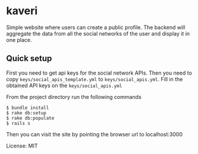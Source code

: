 kaveri
======

Simple website where users can create a public profile.
The backend will aggregate the data from all the social
networks of the user and display it in one place.

Quick setup
-----------
First you need to get api keys for the social network APIs.
Then you need to copy `keys/social_apis_template.yml` to `keys/social_apis.yml`.
Fill in the obtained API keys on the `keys/social_apis.yml`

From the project directory run the following commands

    $ bundle install
    $ rake db:setup
    $ rake db:populate
    $ rails s

Then you can visit the site by pointing the browser url to localhost:3000

License: MIT
